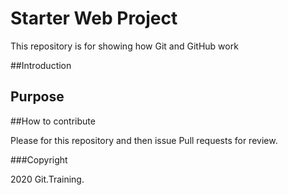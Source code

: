 # Starter Web Project

This repository is for showing how Git and GitHub work

##Introduction

## Purpose

##How to contribute

Please for this repository and then issue Pull requests
for review.

###Copyright

2020 Git.Training.